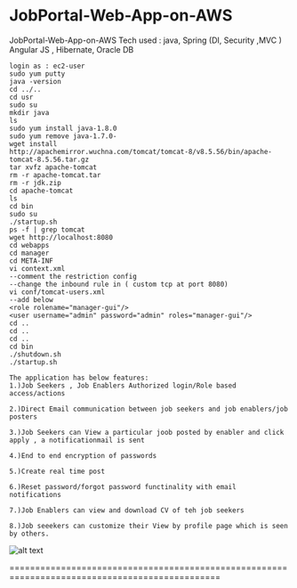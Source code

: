 # JobPortal-Web-App-on-AWS
JobPortal-Web-App-on-AWS  Tech used : java, Spring (DI, Security ,MVC ) Angular JS , Hibernate, Oracle DB

```
login as : ec2-user
sudo yum putty
java -version
cd ../..
cd usr
sudo su
mkdir java
ls
sudo yum install java-1.8.0
sudo yum remove java-1.7.0-
wget install 
http://apachemirror.wuchna.com/tomcat/tomcat-8/v8.5.56/bin/apache-tomcat-8.5.56.tar.gz
tar xvfz apache-tomcat
rm -r apache-tomcat.tar
rm -r jdk.zip
cd apache-tomcat
ls
cd bin
sudo su
./startup.sh
ps -f | grep tomcat
wget http://localhost:8080
cd webapps
cd manager
cd META-INF
vi context.xml
--comment the restriction config
--change the inbound rule in ( custom tcp at port 8080)
vi conf/tomcat-users.xml
--add below
<role rolename="manager-gui"/>
<user username="admin" password="admin" roles="manager-gui"/>
cd ..
cd ..
cd ..
cd bin
./shutdown.sh
./startup.sh
```

```
The application has below features:
1.)Job Seekers , Job Enablers Authorized login/Role based access/actions

2.)Direct Email communication between job seekers and job enablers/job posters

3.)Job Seekers can View a particular joob posted by enabler and click apply , a notificationmail is sent

4.)End to end encryption of passwords

5.)Create real time post 

6.)Reset password/forgot password functinality with email notifications

7.)Job Enablers can view and download CV of teh job seekers

8.)Job seeekers can customize their View by profile page which is seen by others.

```


![alt text](http://url/to/img.png)



===============================================================================================

